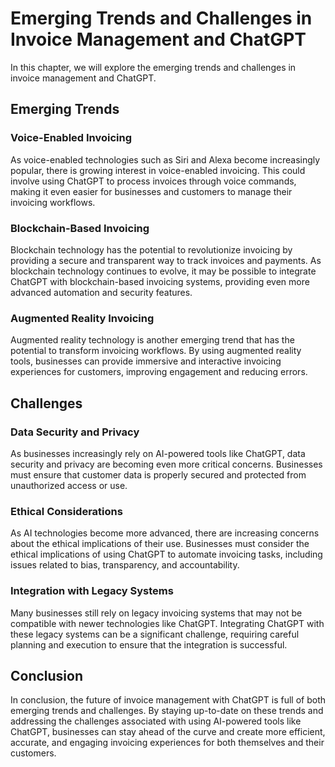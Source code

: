 Emerging Trends and Challenges in Invoice Management and ChatGPT
======================================================================================================================

In this chapter, we will explore the emerging trends and challenges in invoice management and ChatGPT.

Emerging Trends
---------------

### Voice-Enabled Invoicing

As voice-enabled technologies such as Siri and Alexa become increasingly popular, there is growing interest in voice-enabled invoicing. This could involve using ChatGPT to process invoices through voice commands, making it even easier for businesses and customers to manage their invoicing workflows.

### Blockchain-Based Invoicing

Blockchain technology has the potential to revolutionize invoicing by providing a secure and transparent way to track invoices and payments. As blockchain technology continues to evolve, it may be possible to integrate ChatGPT with blockchain-based invoicing systems, providing even more advanced automation and security features.

### Augmented Reality Invoicing

Augmented reality technology is another emerging trend that has the potential to transform invoicing workflows. By using augmented reality tools, businesses can provide immersive and interactive invoicing experiences for customers, improving engagement and reducing errors.

Challenges
----------

### Data Security and Privacy

As businesses increasingly rely on AI-powered tools like ChatGPT, data security and privacy are becoming even more critical concerns. Businesses must ensure that customer data is properly secured and protected from unauthorized access or use.

### Ethical Considerations

As AI technologies become more advanced, there are increasing concerns about the ethical implications of their use. Businesses must consider the ethical implications of using ChatGPT to automate invoicing tasks, including issues related to bias, transparency, and accountability.

### Integration with Legacy Systems

Many businesses still rely on legacy invoicing systems that may not be compatible with newer technologies like ChatGPT. Integrating ChatGPT with these legacy systems can be a significant challenge, requiring careful planning and execution to ensure that the integration is successful.

Conclusion
----------

In conclusion, the future of invoice management with ChatGPT is full of both emerging trends and challenges. By staying up-to-date on these trends and addressing the challenges associated with using AI-powered tools like ChatGPT, businesses can stay ahead of the curve and create more efficient, accurate, and engaging invoicing experiences for both themselves and their customers.
